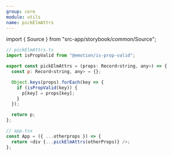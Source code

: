 ```yaml
---
group: core
module: utils
name: pickElmAttrs
---
```


import { Source } from "src-app/storybook/common/Source";

```js {19}
// pickElmAttrs.ts
import isPropValid from "@emotion/is-prop-valid";

export const pickElmAttrs = (props: Record<string, any>) => {
  const p: Record<string, any> = {};

  Object.keys(props).forEach(key => {
    if (isPropValid(key)) {
      p[key] = props[key];
    }
  });

  return p;
};

// app.tsx
const App = ({ ...otherprops }) => {
  return <div {...pickElmAttrs(otherProps)} />;
};
```

<Source path="utils/index.ts" />
